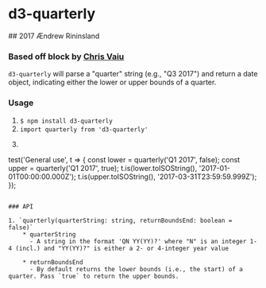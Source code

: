 # d3-quarterly
## 2017 Ændrew Rininsland
### Based off block by [Chris Vaiu](http://bl.ocks.org/biovisualize/5430237)

`d3-quarterly` will parse a "quarter" string (e.g., "Q3 2017") and return a date object,
indicating either the lower or upper bounds of a quarter.

### Usage

1. `$ npm install d3-quarterly`
2. `import quarterly from 'd3-quarterly'`
3. ```js
test('General use', t => {
  const lower = quarterly('Q1 2017', false);
  const upper = quarterly('Q1 2017', true);
  t.is(lower.toISOString(), '2017-01-01T00:00:00.000Z');
  t.is(upper.toISOString(), '2017-03-31T23:59:59.999Z');
});
```

### API

1. `quarterly(quarterString: string, returnBoundsEnd: boolean = false)`
    * quarterString
      - A string in the format 'QN YY(YY)?' where "N" is an integer 1-4 (incl.) and "YY(YY)?" is either a 2- or 4-integer year value

    * returnBoundsEnd
      - By default returns the lower bounds (i.e., the start) of a quarter. Pass `true` to return the upper bounds.
